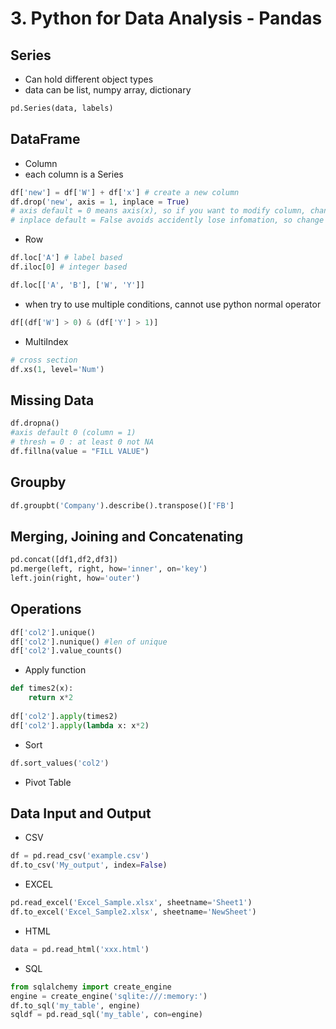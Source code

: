 # 3. Python for Data Analysis - Pandas
## Series
* Can hold different object types
* data can be list, numpy array, dictionary
```python
pd.Series(data, labels)
```

## DataFrame
* Column
* each column is a Series
```python
df['new'] = df['W'] + df['x'] # create a new column
df.drop('new', axis = 1, inplace = True)
# axis default = 0 means axis(x), so if you want to modify column, change the axis to 1
# inplace default = False avoids accidently lose infomation, so change the inplace to True will renew the infomation
```
* Row
```python
df.loc['A'] # label based
df.iloc[0] # integer based

df.loc[['A', 'B'], ['W', 'Y']]
```

* when try to use multiple conditions, cannot use python normal operator
```python
df[(df['W'] > 0) & (df['Y'] > 1)]
```
* MultiIndex
```python
# cross section
df.xs(1, level='Num')
```

## Missing Data
```python
df.dropna() 
#axis default 0 (column = 1)
# thresh = 0 : at least 0 not NA
df.fillna(value = "FILL VALUE")
```

## Groupby
```python
df.groupbt('Company').describe().transpose()['FB']
```
## Merging, Joining and Concatenating
```python
pd.concat([df1,df2,df3])
pd.merge(left, right, how='inner', on='key')
left.join(right, how='outer')
```

## Operations
```python
df['col2'].unique()
df['col2'].nunique() #len of unique
df['col2'].value_counts()
```
* Apply function
```python
def times2(x):
    return x*2
    
df['col2'].apply(times2)
df['col2'].apply(lambda x: x*2)
```

* Sort
```python
df.sort_values('col2')
```
* Pivot Table

## Data Input and Output
* CSV
```python
df = pd.read_csv('example.csv')
df.to_csv('My_output', index=False)
```
* EXCEL
```python
pd.read_excel('Excel_Sample.xlsx', sheetname='Sheet1')
df.to_excel('Excel_Sample2.xlsx', sheetname='NewSheet')
```
* HTML
```python
data = pd.read_html('xxx.html')
```
* SQL
```python
from sqlalchemy import create_engine
engine = create_engine('sqlite:///:memory:')
df.to_sql('my_table', engine)
sqldf = pd.read_sql('my_table', con=engine)
```
